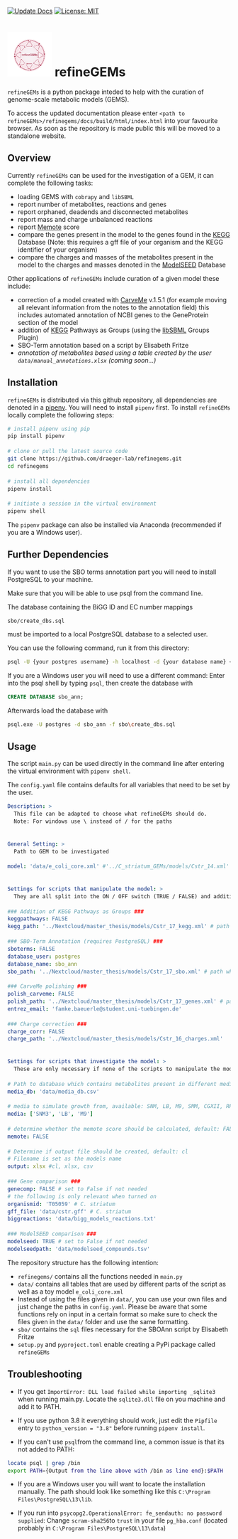 [![Update Docs](https://github.com/draeger-lab/refinegems/actions/workflows/docs.yml/badge.svg)](https://github.com/draeger-lab/refinegems/actions/workflows/docs.yml) [![License: MIT](https://img.shields.io/badge/License-MIT-yellow.svg)](https://opensource.org/licenses/MIT)

# <img src="https://github.com/draeger-lab/refinegems/blob/dev/refineGEMs_logo.png" height="100"/> refineGEMs
`refineGEMs` is a python package inteded to help with the curation of genome-scale metabolic models (GEMS).

To access the updated documentation please enter `<path to refineGEMs>/refinegems/docs/build/html/index.html` into your favourite browser. As soon as the repository is made public this will be moved to a standalone website.

## Overview

Currently `refineGEMs` can be used for the investigation of a GEM, it can complete the following tasks:
- loading GEMS with `cobrapy` and `libSBML`
- report number of metabolites, reactions and genes
- report orphaned, deadends and disconnected metabolites
- report mass and charge unbalanced reactions
- report [Memote](https://memote.readthedocs.io/en/latest/index.html) score
- compare the genes present in the model to the genes found in the [KEGG](https://www.genome.jp/kegg/kegg1.html) Database (Note: this requires a gff file of your organism and the KEGG identifier of your organism)
- compare the charges and masses of the metabolites present in the model to the charges and masses denoted in the [ModelSEED](https://modelseed.org/) Database

Other applications of `refineGEMs` include curation of a given model these include:
- correction of a model created with [CarveMe](https://github.com/cdanielmachado/carveme) v.1.5.1 (for example moving all relevant information from the notes to the annotation field) this includes automated annotation of NCBI genes to the GeneProtein section of the model
- addition of [KEGG](https://www.genome.jp/kegg/kegg1.html) Pathways as Groups (using the [libSBML](https://synonym.caltech.edu/software/libsbml/5.18.0/docs/formatted/python-api/classlibsbml_1_1_groups_model_plugin.html) Groups Plugin)
- SBO-Term annotation based on a script by Elisabeth Fritze
- *annotation of metabolites based using a table created by the user `data/manual_annotations.xlsx` (coming soon...)*

## Installation

`refineGEMs` is distributed via this github repository, all dependencies are denoted in a [pipenv](https://pipenv.pypa.io/en/latest/). You will need to install `pipenv` first. To install `refineGEMs` locally complete the following steps:

```bash
# install pipenv using pip
pip install pipenv

# clone or pull the latest source code
git clone https://github.com/draeger-lab/refinegems.git
cd refinegems

# install all dependencies
pipenv install

# initiate a session in the virtual environment
pipenv shell

```
The `pipenv` package can also be installed via Anaconda (recommended if you are a Windows user).

## Further Dependencies

If you want to use the SBO terms annotation part you will need to install PostgreSQL to your machine.

Make sure that you will be able to use psql from the command line. 

The database containing the BiGG ID and EC number mappings
```
sbo/create_dbs.sql
```
must be imported to a local PostgreSQL database to a selected user. 

You can use the following command, run it from this directory:
```bash
psql -U {your postgres username} -h localhost -d {your database name} < sbo/create_dbs.sql 
```

If you are a Windows user you will need to use a different command:
Enter into the psql shell by typing `psql`, then create the database with
```sql
CREATE DATABASE sbo_ann;
```
Afterwards load the database with
```bash
psql.exe -U postgres -d sbo_ann -f sbo\create_dbs.sql
```

## Usage
The script `main.py` can be used directly in the command line after entering the virtual environment with `pipenv shell`.

The `config.yaml` file contains defaults for all variables that need to be set by the user. 

```yaml
Description: > 
  This file can be adapted to choose what refineGEMs should do.
  Note: For windows use \ instead of / for the paths


General Setting: >
  Path to GEM to be investigated

model: 'data/e_coli_core.xml' #'../C_striatum_GEMs/models/Cstr_14.xml'


Settings for scripts that manipulate the model: >
  They are all split into the ON / OFF switch (TRUE / FALSE) and additional settings like a path to where the new model should be saved.

### Addition of KEGG Pathways as Groups ###
keggpathways: FALSE
kegg_path: '../Nextcloud/master_thesis/models/Cstr_17_kegg.xml' # path where to save model with KEGG Groups

### SBO-Term Annotation (requires PostgreSQL) ###
sboterms: FALSE
database_user: postgres
database_name: sbo_ann
sbo_path: '../Nextcloud/master_thesis/models/Cstr_17_sbo.xml' # path where to save model with sbo terms

### CarveMe polishing ###
polish_carveme: FALSE
polish_path: '../Nextcloud/master_thesis/models/Cstr_17_genes.xml' # path where to save the polished model
entrez_email: 'famke.baeuerle@student.uni-tuebingen.de'

### Charge correction ###
charge_corr: FALSE
charge_path: '../Nextcloud/master_thesis/models/Cstr_16_charges.xml'


Settings for scripts that investigate the model: >
  These are only necessary if none of the scripts to manipulate the model are used.

# Path to database which contains metabolites present in different media
media_db: 'data/media_db.csv' 

# media to simulate growth from, available: SNM, LB, M9, SMM, CGXII, RPMI
media: ['SNM3', 'LB', 'M9']

# determine whether the memote score should be calculated, default: FALSE
memote: FALSE

# Determine if output file should be created, default: cl
# Filename is set as the models name
output: xlsx #cl, xlsx, csv 

### Gene comparison ###
genecomp: FALSE # set to False if not needed
# the following is only relevant when turned on
organismid: 'T05059' # C. striatum
gff_file: 'data/cstr.gff' # C. striatum
biggreactions: 'data/bigg_models_reactions.txt'

### ModelSEED comparison ###
modelseed: TRUE # set to False if not needed
modelseedpath: 'data/modelseed_compounds.tsv'
```

The repository structure has the following intention:
* `refinegems/` contains all the functions needed in `main.py` 
* `data/` contains all tables that are used by different parts of the script as well as a toy model `e_coli_core.xml`
* Instead of using the files given in `data/`, you can use your own files and just change the paths in `config.yaml`. Please be aware that some functions rely on input in a certain format so make sure to check the files given in the `data/` folder and use the same formatting.
* `sbo/` contains the `sql` files necessary for the SBOAnn script by Elisabeth Fritze
* `setup.py` and `pyproject.toml` enable creating a PyPi package called `refineGEMs`

## Troubleshooting

* If you get `ImportError: DLL load failed while importing _sqlite3` when running main.py. Locate the `sqlite3.dll` file on you machine and add it to PATH.

* If you use python 3.8 it everything should work, just edit the `Pipfile` entry to `python_version = "3.8"` before running `pipenv install`.

* If you can't use `psql`from the command line, a common issue is that its not added to PATH:
```bash
locate psql | grep /bin
export PATH={Output from the line above with /bin as line end}:$PATH
```
* If you are a Windows user you will want to locate the installation manually. The path should look like something like this
`C:\Program Files\PostgreSQL\13\lib`.

* If you run into `psycopg2.OperationalError: fe_sendauth: no password supplied`: Change `scram-sha256`to `trust` in your file `pg_hba.conf` (located probably in `C:\Program Files\PostgreSQL\13\data`) 

